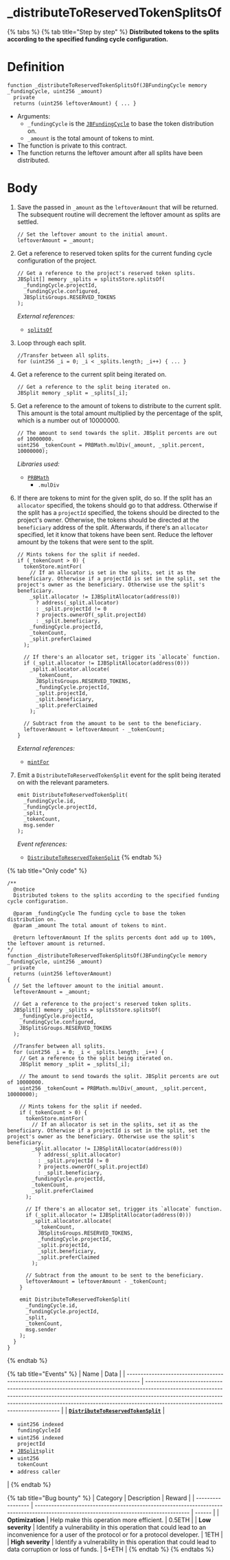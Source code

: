 # _distributeToReservedTokenSplitsOf

{% tabs %}
{% tab title="Step by step" %}
**Distributed tokens to the splits according to the specified funding cycle configuration.**

# Definition

```solidity
function _distributeToReservedTokenSplitsOf(JBFundingCycle memory _fundingCycle, uint256 _amount)
  private
  returns (uint256 leftoverAmount) { ... }
```

* Arguments:
  * `_fundingCycle` is the [`JBFundingCycle`](../../../../data-structures/jbfundingcycle.md)  to base the token distribution on.
  * `_amount` is the total amount of tokens to mint.
* The function is private to this contract.
* The function returns the leftover amount after all splits have been distributed.

# Body

1.  Save the passed in `_amount` as the `leftoverAmount` that will be returned. The subsequent routine will decrement the leftover amount as splits are settled.

    ```solidity
    // Set the leftover amount to the initial amount.
    leftoverAmount = _amount;
    ```
2.  Get a reference to reserved token splits for the current funding cycle configuration of the project.

    ```solidity
    // Get a reference to the project's reserved token splits.
    JBSplit[] memory _splits = splitsStore.splitsOf(
      _fundingCycle.projectId,
      _fundingCycle.configured,
      JBSplitsGroups.RESERVED_TOKENS
    );
    ```

    _External references:_

    * [`splitsOf`](../../../jbsplitstore/read/splitsof.md)
3.  Loop through each split.

    ```solidity
    //Transfer between all splits.
    for (uint256 _i = 0; _i < _splits.length; _i++) { ... }
    ```
4.  Get a reference to the current split being iterated on.

    ```solidity
    // Get a reference to the split being iterated on.
    JBSplit memory _split = _splits[_i];
    ```
5.  Get a reference to the amount of tokens to distribute to the current split. This amount is the total amount multiplied by the percentage of the split, which is a number out of 10000000.

    ```solidity
    // The amount to send towards the split. JBSplit percents are out of 10000000.
    uint256 _tokenCount = PRBMath.mulDiv(_amount, _split.percent, 10000000);
    ```

    _Libraries used:_

    * [`PRBMath`](https://github.com/hifi-finance/prb-math/blob/main/contracts/PRBMath.sol)
      * `.mulDiv`

6.  If there are tokens to mint for the given split, do so. If the split has an `allocator` specified, the tokens should go to that address. Otherwise if the split has a `projectId` specified, the tokens should be directed to the project's owner. Otherwise, the tokens should be directed at the `beneficiary` address of the split. Afterwards, if there's an `allocator` specified, let it know that tokens have been sent. Reduce the leftover amount by the tokens that were sent to the split.

    ```solidity
    // Mints tokens for the split if needed.
    if (_tokenCount > 0) {
      tokenStore.mintFor(
        // If an allocator is set in the splits, set it as the beneficiary. Otherwise if a projectId is set in the split, set the project's owner as the beneficiary. Otherwise use the split's beneficiary.
        _split.allocator != IJBSplitAllocator(address(0))
          ? address(_split.allocator)
          : _split.projectId != 0
          ? projects.ownerOf(_split.projectId)
          : _split.beneficiary,
        _fundingCycle.projectId,
        _tokenCount,
        _split.preferClaimed
      );

      // If there's an allocator set, trigger its `allocate` function.
      if (_split.allocator != IJBSplitAllocator(address(0)))
        _split.allocator.allocate(
          _tokenCount,
          JBSplitsGroups.RESERVED_TOKENS,
          _fundingCycle.projectId,
          _split.projectId,
          _split.beneficiary,
          _split.preferClaimed
        );

      // Subtract from the amount to be sent to the beneficiary.
      leftoverAmount = leftoverAmount - _tokenCount;
    }
    ```

    _External references:_

    * [`mintFor`](../../../jbtokenstore/write/mintfor.md)
7.  Emit a `DistributeToReservedTokenSplit` event for the split being iterated on with the relevant parameters.

    ```solidity
    emit DistributeToReservedTokenSplit(
      _fundingCycle.id,
      _fundingCycle.projectId,
      _split,
      _tokenCount,
      msg.sender
    );
    ```

    _Event references:_

    * [`DistributeToReservedTokenSplit`](../events/distributetoreservedtokensplit.md)
{% endtab %}

{% tab title="Only code" %}
```solidity
/**
  @notice
  Distributed tokens to the splits according to the specified funding cycle configuration.

  @param _fundingCycle The funding cycle to base the token distribution on.
  @param _amount The total amount of tokens to mint.

  @return leftoverAmount If the splits percents dont add up to 100%, the leftover amount is returned.
*/
function _distributeToReservedTokenSplitsOf(JBFundingCycle memory _fundingCycle, uint256 _amount)
  private
  returns (uint256 leftoverAmount)
{
  // Set the leftover amount to the initial amount.
  leftoverAmount = _amount;

  // Get a reference to the project's reserved token splits.
  JBSplit[] memory _splits = splitsStore.splitsOf(
    _fundingCycle.projectId,
    _fundingCycle.configured,
    JBSplitsGroups.RESERVED_TOKENS
  );

  //Transfer between all splits.
  for (uint256 _i = 0; _i < _splits.length; _i++) {
    // Get a reference to the split being iterated on.
    JBSplit memory _split = _splits[_i];

    // The amount to send towards the split. JBSplit percents are out of 10000000.
    uint256 _tokenCount = PRBMath.mulDiv(_amount, _split.percent, 10000000);

    // Mints tokens for the split if needed.
    if (_tokenCount > 0) {
      tokenStore.mintFor(
        // If an allocator is set in the splits, set it as the beneficiary. Otherwise if a projectId is set in the split, set the project's owner as the beneficiary. Otherwise use the split's beneficiary.
        _split.allocator != IJBSplitAllocator(address(0))
          ? address(_split.allocator)
          : _split.projectId != 0
          ? projects.ownerOf(_split.projectId)
          : _split.beneficiary, 
        _fundingCycle.projectId,
        _tokenCount,
        _split.preferClaimed
      );

      // If there's an allocator set, trigger its `allocate` function.
      if (_split.allocator != IJBSplitAllocator(address(0)))
        _split.allocator.allocate(
          _tokenCount,
          JBSplitsGroups.RESERVED_TOKENS,
          _fundingCycle.projectId,
          _split.projectId,
          _split.beneficiary,
          _split.preferClaimed
        );

      // Subtract from the amount to be sent to the beneficiary.
      leftoverAmount = leftoverAmount - _tokenCount;
    }

    emit DistributeToReservedTokenSplit(
      _fundingCycle.id,
      _fundingCycle.projectId,
      _split,
      _tokenCount,
      msg.sender
    );
  }
}
```
{% endtab %}

{% tab title="Events" %}
| Name                                                                                | Data                                                                                                                                                                                                                                                                                      |
| ----------------------------------------------------------------------------------- | ----------------------------------------------------------------------------------------------------------------------------------------------------------------------------------------------------------------------------------------------------------------------------------------- |
| [**`DistributeToReservedTokenSplit`**](../events/distributetoreservedtokensplit.md) | <ul><li><code>uint256 indexed fundingCycleId</code></li><li><code>uint256 indexed projectId</code></li><li><a href="../../../data-structures/jbsplit.md"><code>JBSplit</code></a><code>split</code></li><li><code>uint256 tokenCount</code></li><li><code>address caller</code></li></ul> |
{% endtab %}

{% tab title="Bug bounty" %}
| Category          | Description                                                                                                                            | Reward |
| ----------------- | -------------------------------------------------------------------------------------------------------------------------------------- | ------ |
| **Optimization**  | Help make this operation more efficient.                                                                                               | 0.5ETH |
| **Low severity**  | Identify a vulnerability in this operation that could lead to an inconvenience for a user of the protocol or for a protocol developer. | 1ETH   |
| **High severity** | Identify a vulnerability in this operation that could lead to data corruption or loss of funds.                                        | 5+ETH  |
{% endtab %}
{% endtabs %}

